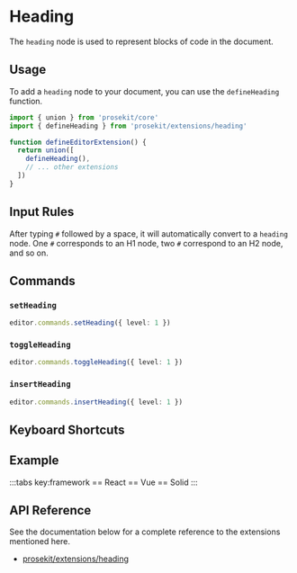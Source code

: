 # Heading

The `heading` node is used to represent blocks of code in the document.

## Usage

To add a `heading` node to your document, you can use the `defineHeading` function.

```ts
import { union } from 'prosekit/core'
import { defineHeading } from 'prosekit/extensions/heading'

function defineEditorExtension() {
  return union([
    defineHeading(),
    // ... other extensions
  ])
}
```

## Input Rules

After typing `#` followed by a space, it will automatically convert to a `heading` node. One `#` corresponds to an H1 node, two `#` correspond to an H2 node, and so on.

## Commands

### `setHeading`

```ts
editor.commands.setHeading({ level: 1 })
```

### `toggleHeading`

```ts
editor.commands.toggleHeading({ level: 1 })
```

### `insertHeading`

```ts
editor.commands.insertHeading({ level: 1 })
```

## Keyboard Shortcuts

## Example

<script setup>
import { ExamplePlaygroundLazy } from '../../components/example-playground-lazy'
</script>

:::tabs key:framework
== React
<ExamplePlaygroundLazy example="react-heading" />
== Vue
<ExamplePlaygroundLazy example="vue-heading" />
== Solid
<ExamplePlaygroundLazy example="solid-heading" />
:::

## API Reference

See the documentation below for a complete reference to the extensions mentioned here.

- [prosekit/extensions/heading](/references/extensions/heading)
